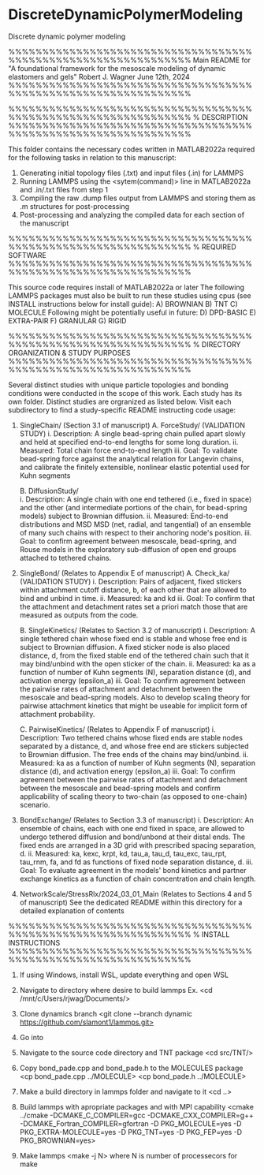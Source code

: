 # DiscreteDynamicPolymerModeling
Discrete dynamic polymer modeling

%%%%%%%%%%%%%%%%%%%%%%%%%%%%%%%%%%%%%%%%%%%%%%%%%%%%%%%%%%%%%%%
Main README for "A foundational framework for the mesoscale modeling of dynamic elastomers and gels"
 Robert J. Wagner
 June 12th, 2024
%%%%%%%%%%%%%%%%%%%%%%%%%%%%%%%%%%%%%%%%%%%%%%%%%%%%%%%%%%%%%%%


%%%%%%%%%%%%%%%%%%%%%%%%%%%%%%%%%%%%%%%%%%%%%%%%%%%%%%%%%%%%%%%
% DESCRIPTION
%%%%%%%%%%%%%%%%%%%%%%%%%%%%%%%%%%%%%%%%%%%%%%%%%%%%%%%%%%%%%%%

 This folder contains the necessary codes written in MATLAB2022a required for the following tasks in relation to this manuscript:
 1. Generating initial topology files (.txt) and input files (.in) for LAMMPS
 2. Running LAMMPS using the <sytem(command)> line in MATLAB2022a and .in/.txt files from step 1
 3. Compiling the raw .dump files output from LAMMPS and storing them as .m structures for post-processing
 4. Post-processing and analyzing the compiled data for each section of the manuscript

%%%%%%%%%%%%%%%%%%%%%%%%%%%%%%%%%%%%%%%%%%%%%%%%%%%%%%%%%%%%%%%
% REQUIRED SOFTWARE
%%%%%%%%%%%%%%%%%%%%%%%%%%%%%%%%%%%%%%%%%%%%%%%%%%%%%%%%%%%%%%%

 This source code requires install of MATLAB2022a or later
 The following LAMMPS packages must also be built to run these studies using cpus (see INSTALL instructions below for install guide):
	A) BROWNIAN
	B) TNT
	C) MOLECULE
 Following might be potentially useful in future:
	D) DPD-BASIC
	E) EXTRA-PAIR
	F) GRANULAR
	G) RIGID

%%%%%%%%%%%%%%%%%%%%%%%%%%%%%%%%%%%%%%%%%%%%%%%%%%%%%%%%%%%%%%%
% DIRECTORY ORGANIZATION & STUDY PURPOSES
%%%%%%%%%%%%%%%%%%%%%%%%%%%%%%%%%%%%%%%%%%%%%%%%%%%%%%%%%%%%%%%

 Several distinct studies with unique particle topologies and bonding conditions were conducted in the scope of this work. Each study has its own folder. Distinct studies are orgranized as listed below. Visit each subdirectory to find a study-specific README instructing code usage:

 1. SingleChain/ (Section 3.1 of manuscript)
	A. ForceStudy/  (VALIDATION STUDY)
		i.	 Description: A single bead-spring chain pulled apart slowly and held at specified end-to-end lengths for some long duration. 
		ii.	 Measured: Total chain force end-to-end length
		iii. Goal: To validate bead-spring force against the analytical relation for Langevin chains, and calibrate the finitely extensible, nonlinear elastic potential used for Kuhn segments
	
	B. DiffusionStudy/  
		i. 	 Description: A single chain with one end tethered (i.e., fixed in space) and the other (and intermediate portions of the chain, for bead-spring models) subject to Brownian diffusion.
		ii.	 Measured: End-to-end distributions and MSD MSD (net, radial, and tangential) of an ensemble of many such chains with respect to their anchoring node's position.
		iii. Goal: to confirm agreement between mesoscale, bead-spring, and Rouse models in the exploratory sub-diffusion of open end groups attached to tethered chains.

 2. SingleBond/ (Relates to Appendix E of manuscript)
	A. Check_ka/ (VALIDATION STUDY)
		i. 	 Description: Pairs of adjacent, fixed stickers within attachment cutoff distance, b, of each other that are allowed to bind and unbind in time.
		ii.	 Measured: ka and kd
		iii. Goal: To confirm that the attachment and detachment rates set a priori match those that are measured as outputs from the code.

	B. SingleKinetics/ (Relates to Section 3.2 of manuscript)
		i. 	 Description: A single tethered chain whose fixed end is stable and whose free end is subject to Brownian diffusion. A fixed sticker node is also placed distance, d, from the fixed stable end of the tethered chain such that it may bind/unbind with the open sticker of the chain.
		ii. Measured: ka as a function of number of Kuhn segments (N), separation distance (d), and activation energy (epsilon_a)
		iii. Goal: To confirm agreement between the pairwise rates of attachment and detachment between the mesoscale and bead-spring models. Also to develop scaling theory for pairwise attachment kinetics that might be useable for implicit form of attachment probability.

	C. PairwiseKinetics/ (Relates to Appendix F of manuscript)
		i. Description: Two tethered chains whose fixed ends are stable nodes separated by a distance, d, and whose free end are stickers subjected to Brownian diffusion. The free ends of the chains may bind/unbind.
		ii. Measured: ka as a function of number of Kuhn segments (N), separation distance (d), and activation energy (epsilon_a)
		iii. Goal: To confirm agreement between the pairwise rates of attachment and detachment between the mesoscale and bead-spring models and confirm applicability of scaling theory to two-chain (as opposed to one-chain) scenario.  

 3. BondExchange/ (Relates to Section 3.3 of manuscript) 
		i. 	 Description: An ensemble of chains, each with one end fixed in space, are allowed to undergo tethered diffusion and bond/unbond at their distal ends. The fixed ends are arranged in a 3D grid with prescribed spacing separation, d.
		ii.  Measured: ka, kexc, krpt, kd, tau_a, tau_d, tau_exc, tau_rpt, tau_rnm, fa, and fd as functions of fixed node separation distance, d. 
		iii. Goal: To evaluate agreement in the models' bond kinetics and partner exchange kinetics as a function of chain concentration and chain length.

 4. NetworkScale/StressRlx/2024_03_01_Main (Relates to Sections 4 and 5 of manuscript)
	See the dedicated README within this directory for a detailed explanation of contents

%%%%%%%%%%%%%%%%%%%%%%%%%%%%%%%%%%%%%%%%%%%%%%%%%%%%%%%%%%%%%%%
% INSTALL INSTRUCTIONS
%%%%%%%%%%%%%%%%%%%%%%%%%%%%%%%%%%%%%%%%%%%%%%%%%%%%%%%%%%%%%%%

1) If using Windows, install WSL, update everything and open WSL

2) Navigate to directory where desire to build lammps
	Ex. <cd /mnt/c/Users/rjwag/Documents/>

3) Clone dynamics branch 
	<git clone --branch dynamic https://github.com/slamont1/lammps.git>

4) Go into <cd lammps/>

5) Navigate to the source code directory and TNT package
	<cd src/TNT/>

6) Copy bond_pade.cpp and bond_pade.h to the MOLECULES package
	<cp bond_pade.cpp ../MOLECULE>
	<cp bond_pade.h ../MOLECULE>

7) Make a build directory in lammps folder and navigate to it
	<cd ..>
	<mkdir build>
	<cd build/>

8) Build lammps with apropriate packages and with MPI capability
	<cmake ../cmake -DCMAKE_C_COMPILER=gcc -DCMAKE_CXX_COMPILER=g++ -DCMAKE_Fortran_COMPILER=gfortran -D PKG_MOLECULE=yes -D PKG_EXTRA-MOLECULE=yes -D PKG_TNT=yes -D PKG_FEP=yes -D PKG_BROWNIAN=yes>

9) Make lammps
	<make -j N> where N is number of processecors for make
